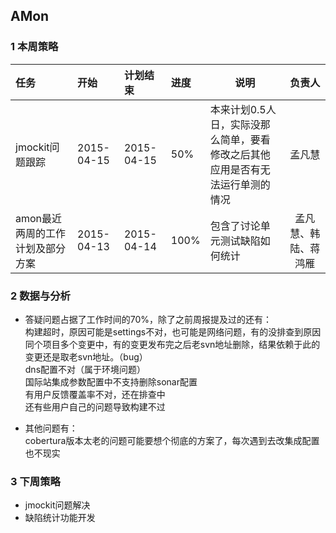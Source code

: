 ## AMon

### 1 本周策略
| 任务 | 开始 | 计划结束 | 进度 | 说明 | 负责人 |
|:----|:----|:----|:----|----|:----:|
|jmockit问题跟踪|2015-04-15|2015-04-15|50%|本来计划0.5人日，实际没那么简单，要看修改之后其他应用是否有无法运行单测的情况|孟凡慧|
|amon最近两周的工作计划及部分方案|2015-04-13|2015-04-14|100%|包含了讨论单元测试缺陷如何统计|孟凡慧、韩陆、蒋鸿雁|

### 2 数据与分析
- 答疑问题占据了工作时间的70%，除了之前周报提及过的还有：<br/>
 构建超时，原因可能是settings不对，也可能是网络问题，有的没排查到原因<br/>
 同个项目多个变更中，有的变更发布完之后老svn地址删除，结果依赖于此的变更还是取老svn地址。（bug）<br/>
 dns配置不对（属于环境问题）<br/>
 国际站集成参数配置中不支持删除sonar配置<br/>
 有用户反馈覆盖率不对，还在排查中<br/>
 还有些用户自己的问题导致构建不过<br/>
 

- 其他问题有：<br/>
cobertura版本太老的问题可能要想个彻底的方案了，每次遇到去改集成配置也不现实<br/>


### 3 下周策略
- jmockit问题解决
- 缺陷统计功能开发
